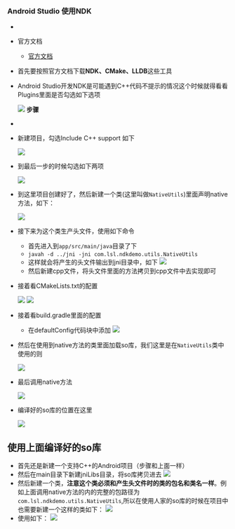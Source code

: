 ### Android Studio 使用NDK
-
+ 官方文档
    + [官方文档](https://developer.android.com/studio/projects/add-native-code.html?hl=zh-cn)
+ 首先要按照官方文档下载**NDK、CMake、LLDB**这些工具
+ Android Studio开发NDK是可能遇到C++代码不提示的情况这个时候就得看看Plugins里面是否勾选如下选项

    ![](./res/01.png)
**步骤**
-
+ 新建项目，勾选Include C++ support 如下

    ![](./res/02.png)
+ 到最后一步的时候勾选如下两项

    ![](./res/03.png)
+ 到这里项目创建好了，然后新建一个类(这里叫做`NativeUtils`)里面声明native方法，如下：

    ![](./res/04.png)
+ 接下来为这个类生产头文件，使用如下命令
    + 首先进入到`app/src/main/java`目录了下
    + `javah -d ../jni -jni com.lsl.ndkdemo.utils.NativeUtils`
    + 这样就会将产生的头文件输出到jni目录中，如下
    ![](./res/05.png)
    + 然后新建cpp文件，将头文件里面的方法拷贝到cpp文件中去实现即可
+ 接着看CMakeLists.txt的配置

    ![](./res/06.png)
    ![](./res/07.png)
+ 接着看build.gradle里面的配置
    + 在defaultConfig代码块中添加
        ![](./res/08.png)
+ 然后在使用到native方法的类里面加载so库，我们这里是在`NativeUtils`类中使用的则
    
    ![](./res/09.png)
+ 最后调用native方法
    
    ![](./res/10.png)
+ 编译好的so库的位置在这里    
    
    ![](./res/11.png)
    
**使用上面编译好的so库**
-
+ 首先还是新建一个支持C++的Android项目（步骤和上面一样）
+ 然后在main目录下新建jniLibs目录，将so库拷贝进去
    ![](./res/12.png)
+ 然后新建一个类，**注意这个类必须和产生头文件时的类的包名和类名一样**。例如上面调用native方法的内的完整的包路径为`com.lsl.ndkdemo.utils.NativeUtils`,所以在使用人家的so库的时候在项目中也需要新建一个这样的类如下：
    ![](./res/13.png)
+ 使用如下：
    ![](./res/14.png)    

     

    
    